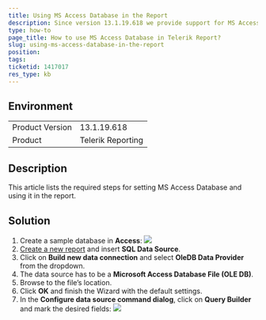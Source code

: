 ```yaml
---
title: Using MS Access Database in the Report 
description: Since version 13.1.19.618 we provide support for MS Access. 
type: how-to
page_title: How to use MS Access Database in Telerik Report?
slug: using-ms-access-database-in-the-report 
position: 
tags: 
ticketid: 1417017
res_type: kb
---
```


## Environment
<table>
    <tbody>
	    <tr>
	    	<td>Product Version</td>
	    	<td>13.1.19.618</td>
	    </tr>
	    <tr>
	    	<td>Product</td>
	    	<td>Telerik Reporting</td>
	    </tr>
    </tbody>
</table>


## Description
This article lists the required steps for setting MS Access Database and using it in the report.

## Solution
1. Create a sample database in **Access**:
![](resources/AccessDB.png)
2. [Create a new report](../reporting/creating-the-report) and insert **SQL Data Source**.
3. Click on **Build new data connection** and select **OleDB Data Provider** from the dropdown.
4. The data source has to be a **Microsoft Access Database File (OLE DB)**.
5. Browse to the file’s location. 
6. Click **OK** and finish the Wizard with the default settings. 
7. In the **Configure data source command dialog**, click on **Query Builder** and mark the desired fields:
![](resources/configure-data-source.png)
